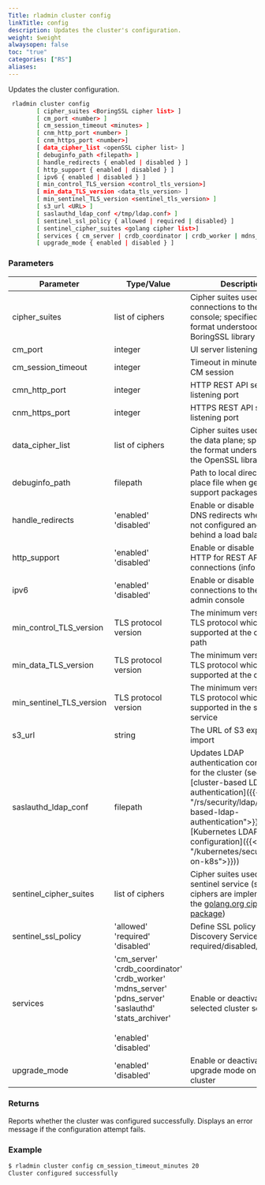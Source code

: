 ```yaml
---
Title: rladmin cluster config
linkTitle: config
description: Updates the cluster's configuration.
weight: $weight
alwaysopen: false
toc: "true"
categories: ["RS"]
aliases: 
---
```


Updates the cluster configuration.

```sh
 rladmin cluster config 
        [ cipher_suites <BoringSSL cipher list> ]
        [ cm_port <number> ]
        [ cm_session_timeout <minutes> ]
        [ cnm_http_port <number> ]
        [ cnm_https_port <number>]
        [ data_cipher_list <openSSL cipher list> ]
        [ debuginfo_path <filepath> ]
        [ handle_redirects { enabled | disabled } ]
        [ http_support { enabled | disabled } ]
        [ ipv6 { enabled | disabled } ]
        [ min_control_TLS_version <control_tls_version>]
        [ min_data_TLS_version <data_tls_version> ]
        [ min_sentinel_TLS_version <sentinel_tls_version> ]
        [ s3_url <URL> ]
        [ saslauthd_ldap_conf </tmp/ldap.conf> ]
        [ sentinel_ssl_policy { allowed | required | disabled} ]
        [ sentinel_cipher_suites <golang cipher list>]
        [ services { cm_server | crdb_coordinator | crdb_worker | mdns_server | pdns_server | saslauthd | stats_archiver } { enabled | disabled } ]
        [ upgrade_mode { enabled | disabled } ]
```

### Parameters

| Parameter | Type/Value | Description |
|-----------|------------|-------------|
| cipher_suites | list of ciphers | Cipher suites used for TLS connections to the admin console; specified in the format understood by the BoringSSL library |
| cm_port | integer | UI server listening port |
| cm_session_timeout | integer | Timeout in minutes for the CM session
| cmn_http_port | integer | HTTP REST API server listening port |
| cnm_https_port | integer | HTTPS REST API server listening port |
| data_cipher_list | list of ciphers | Cipher suites used by the the data plane; specified in the format understood by the OpenSSL library |
| debuginfo_path | filepath | Path to local directory to place file when generating support packages |
| handle_redirects | 'enabled'<br />'disabled' | Enable or disable handling DNS redirects when DNS is not configured and running behind a load balancer |
| http_support | 'enabled'<br />'disabled' | Enable or disable using HTTP for REST API connections (info cluster) |
| ipv6 | 'enabled'<br />'disabled' | Enable or disable IPv6 connections to the RS admin console |
| min_control_TLS_version | TLS protocol version | The minimum version of TLS protocol which is supported at the control path |
| min_data_TLS_version | TLS protocol version | The minimum version of TLS protocol which is supported at the data path |
| min_sentinel_TLS_version | TLS protocol version | The minimum version of TLS protocol which is supported in the sentinel service |
| s3_url | string | The URL of S3 export and import |
| saslauthd_ldap_conf | filepath | Updates LDAP authentication configuration for the cluster (see [cluster-based LDAP authentication]({{<relref "/rs/security/ldap/cluster-based-ldap-authentication">}}) or [Kubernetes LDAP configuration]({{<relref "/kubernetes/security/ldap-on-k8s">}})) |
| sentinel_cipher_suites | list of ciphers | Cipher suites used by the sentinel service (supported ciphers are implemented by the [golang.org cipher suites package](https://golang.org/src/crypto/tls/cipher_suites.go)) |
| sentinel_ssl_policy | 'allowed'<br />'required'<br />'disabled' | Define SSL policy for the Discovery Service: required/disabled/allowed |
| services | 'cm_server'<br />'crdb_coordinator'<br />'crdb_worker'<br />'mdns_server'<br />'pdns_server'<br />'saslauthd'<br />'stats_archiver'<br /><br />'enabled'<br />'disabled' | Enable or deactivate selected cluster services |
| upgrade_mode | 'enabled'<br />'disabled' | Enable or deactivate upgrade mode on the cluster |

### Returns

Reports whether the cluster was configured successfully. Displays an error message if the configuration attempt fails.

### Example

```sh
$ rladmin cluster config cm_session_timeout_minutes 20
Cluster configured successfully
```
